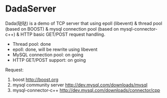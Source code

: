 DadaServer
==========

Dada(哒哒) is a demo of TCP server that using epoll (libevent) & thread pool (based on BOOST) & mysql connection pool (based on mysql-connector-c++) & HTTP basic GET/POST request handling.
 - Thread pool: done
 - epoll: done, will be rewrite using libevent
 - MySQL connection pool: on going
 - HTTP GET/POST support: on going

Request:
 1. boost
http://boost.org
 2. mysql community server
http://dev.mysql.com/downloads/mysql
 3. mysql-connector-c++
http://dev.mysql.com/downloads/connector/cpp
